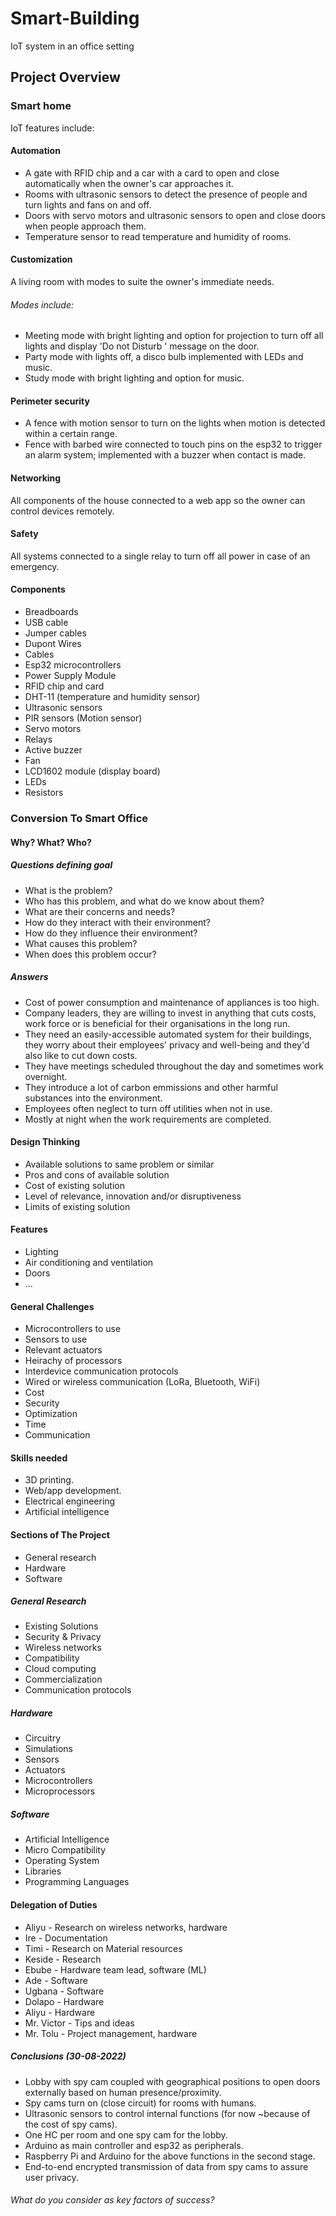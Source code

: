 # Smart-Building
IoT system in an office setting

## Project Overview

### Smart home
IoT features include:

#### Automation
* A gate with RFID chip and a car with a card to open and close automatically when the owner's car approaches it.
* Rooms with ultrasonic sensors to detect the presence of people and turn lights and fans on and off.
* Doors with servo motors and ultrasonic sensors to open and close doors when people approach them.
* Temperature sensor to read temperature and humidity of rooms.

#### Customization
A living room with modes to suite the owner's immediate needs.

###### Modes include:
* Meeting mode with bright lighting and option for projection to turn off all lights and display 'Do not Disturb ' message on the door.
* Party mode with lights off, a disco bulb implemented with LEDs and music.
* Study mode with bright lighting and option for music.

#### Perimeter security
* A fence with motion sensor to turn on the lights when motion is detected within a certain range.
* Fence with barbed wire connected to touch pins on the esp32 to trigger an alarm system; implemented with a buzzer when contact is made.

#### Networking
All components of the house connected to a web app so the owner can control devices remotely.

#### Safety
All systems connected to a single relay to turn off all power in case of an emergency.


#### Components
* Breadboards
* USB cable
* Jumper cables
* Dupont Wires
* Cables 
* Esp32 microcontrollers
* Power Supply Module
* RFID chip and card
* DHT-11 (temperature and humidity sensor)
* Ultrasonic sensors
* PIR sensors (Motion sensor)
* Servo motors
* Relays
* Active buzzer
* Fan
* LCD1602 module (display board)
* LEDs
* Resistors



### Conversion To Smart Office

#### Why? What? Who?

##### Questions defining goal
* What is the problem?
* Who has this problem, and what do we know about them?
* What are their concerns and needs?
* How do they interact with their environment?
* How do they influence their environment?
* What causes this problem?
* When does this problem occur?

##### Answers
* Cost of power consumption and maintenance of appliances is too high.
* Company leaders, they are willing to invest in anything that cuts costs, work force or is beneficial for their organisations in the long run.
* They need an easily-accessible automated system for their buildings, they worry about their employees' privacy and well-being and they'd also like to cut down costs.
* They have meetings scheduled throughout the day and sometimes work overnight.
* They introduce a lot of carbon emmissions and other harmful substances into the environment.
* Employees often neglect to turn off utilities when not in use.
* Mostly at night when the work requirements are completed.


#### Design Thinking
* Available solutions to same problem or similar
* Pros and cons of available solution
* Cost of existing solution
* Level of relevance, innovation and/or disruptiveness
* Limits of existing solution


#### Features
* Lighting
* Air conditioning and ventilation
* Doors
* ...


#### General Challenges
* Microcontrollers to use
* Sensors to use
* Relevant actuators
* Heirachy of processors
* Interdevice communication protocols
* Wired or wireless communication (LoRa, Bluetooth, WiFi)
* Cost
* Security
* Optimization
* Time
* Communication


#### Skills needed
* 3D printing.
* Web/app development.
* Electrical engineering
* Artificial intelligence


#### Sections of The Project
* General research
* Hardware
* Software


##### General Research
* Existing Solutions
* Security & Privacy
* Wireless networks
* Compatibility 
* Cloud computing
* Commercialization
* Communication protocols


##### Hardware
* Circuitry
* Simulations
* Sensors
* Actuators
* Microcontrollers
* Microprocessors


##### Software
* Artificial Intelligence
* Micro Compatibility
* Operating System
* Libraries
* Programming Languages



#### Delegation of Duties
* Aliyu - Research on wireless networks, hardware 
* Ire - Documentation
* Timi - Research on Material resources
* Keside - Research 
* Ebube - Hardware team lead, software (ML)
* Ade - Software
* Ugbana - Software
* Dolapo - Hardware
* Aliyu - Hardware
* Mr. Victor - Tips and ideas
* Mr. Tolu - Project management, hardware



##### Conclusions (30-08-2022)
* Lobby with spy cam coupled with geographical positions to open doors externally based on human presence/proximity.
* Spy cams turn on (close circuit) for rooms with humans.
* Ultrasonic sensors to control internal functions (for now ~because of the cost of spy cams).
* One HC per room and one spy cam for the lobby.
* Arduino as main controller and esp32 as peripherals.
* Raspberry Pi and Arduino for the above functions in the second stage.
* End-to-end encrypted transmission of data from spy cams to assure user privacy.



###### What do you consider as key factors of success?
